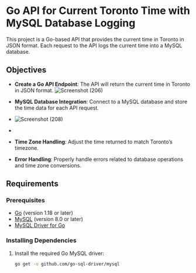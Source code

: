 # Go API for Current Toronto Time with MySQL Database Logging

This project is a Go-based API that provides the current time in Toronto in JSON format. Each request to the API logs the current time into a MySQL database.

## Objectives

- **Create a Go API Endpoint**: The API will return the current time in Toronto in JSON format.
![Screenshot (206)](https://github.com/user-attachments/assets/b5c1fa8d-57de-4173-9e69-293ad41a573c)


- **MySQL Database Integration**: Connect to a MySQL database and store the time data for each API request.

- ![Screenshot (208)](https://github.com/user-attachments/assets/eebdb303-6306-447a-b7cc-25957bebaf12)


- 
- **Time Zone Handling**: Adjust the time returned to match Toronto’s timezone.
- **Error Handling**: Properly handle errors related to database operations and time zone conversions.

## Requirements

### Prerequisites

- [Go](https://golang.org/dl/) (version 1.18 or later)
- [MySQL](https://dev.mysql.com/downloads/installer/) (version 8.0 or later)
- [MySQL Driver for Go](https://github.com/go-sql-driver/mysql)

### Installing Dependencies

1. Install the required Go MySQL driver:
   ```bash
   go get -u github.com/go-sql-driver/mysql
